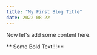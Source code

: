 ```yaml
---
title: "My First Blog Title"
date: 2022-08-22
---
```

Now let's add some content here.

** Some Bold Text!!!**

